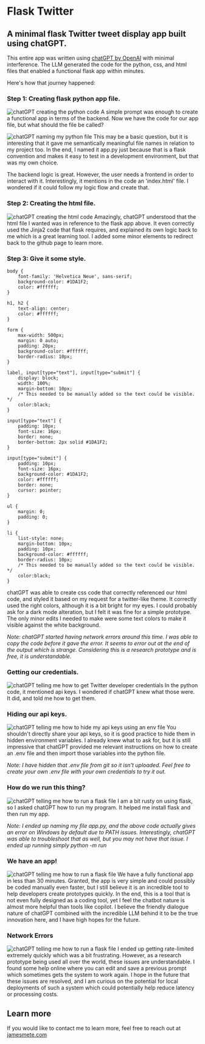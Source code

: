 # Flask Twitter
## A minimal flask Twitter tweet display app built using chatGPT.

This entire app was written using [chatGPT by OpenAI](https://openai.com/blog/chatgpt/) with minimal interference.
The LLM generated the code for the python, css, and html files that enabled a functional flask app within minutes. 

Here's how that journey happened:

### Step 1: Creating flask python app file.
![chatGPT creating the python code](https://raw.githubusercontent.com/Jmete/flask-twitter/main/chatgpt-pictures/create-py.PNG)
A simple prompt was enough to create a functional app in terms of the backend. Now we have the code for our app file, but what should the file be called?

![chatGPT naming my python file](https://raw.githubusercontent.com/Jmete/flask-twitter/main/chatgpt-pictures/filename-question.PNG)
This may be a basic question, but it is interesting that it gave me semantically meaningful file names in relation to my project too. In the end, I named it app.py just because that is a flask convention and makes it easy to test in a development environment, but that was my own choice.

The backend logic is great. However, the user needs a frontend in order to interact with it.
Interestingly, it mentions in the code an 'index.html' file. I wondered if it could follow my logic flow and create that.

### Step 2: Creating the html file.
![chatGPT creating the html code](https://raw.githubusercontent.com/Jmete/flask-twitter/main/chatgpt-pictures/create-html.PNG)
Amazingly, chatGPT understood that the html file I wanted was in reference to the flask app above. It even correctly used the Jinja2 code that flask requires, and explained its own logic back to me which is a great learning tool. I added some minor elements to redirect back to the github page to learn more.

### Step 3: Give it some style.
```
body {
    font-family: 'Helvetica Neue', sans-serif;
    background-color: #1DA1F2;
    color: #ffffff;
}

h1, h2 {
    text-align: center;
    color: #ffffff;
}

form {
    max-width: 500px;
    margin: 0 auto;
    padding: 20px;
    background-color: #ffffff;
    border-radius: 10px;
}

label, input[type="text"], input[type="submit"] {
    display: block;
    width: 100%;
    margin-bottom: 10px;
    /* This needed to be manually added so the text could be visible. */
    color:black;
}

input[type="text"] {
    padding: 10px;
    font-size: 16px;
    border: none;
    border-bottom: 2px solid #1DA1F2;
}

input[type="submit"] {
    padding: 10px;
    font-size: 16px;
    background-color: #1DA1F2;
    color: #ffffff;
    border: none;
    cursor: pointer;
}

ul {
    margin: 0;
    padding: 0;
}

li {
    list-style: none;
    margin-bottom: 10px;
    padding: 10px;
    background-color: #ffffff;
    border-radius: 10px;
    /* This needed to be manually added so the text could be visible. */
    color:black;
}
```

chatGPT was able to create css code that correctly referenced our html code, and styled it based on my request for a twitter-like theme. It correctly used the right colors, although it is a bit bright for my eyes. I could probably ask for a dark mode alteration, but I felt it was fine for a simple prototype. The only minor edits I needed to make were some text colors to make it visible against the white background.

*Note: chatGPT started having network errors around this time. I was able to copy the code before it gave the error. It seems to error out at the end of the output which is strange. Considering this is a research prototype and is free, it is understandable.*

### Getting our credentials.
![chatGPT telling me how to get Twitter developer credentials](https://raw.githubusercontent.com/Jmete/flask-twitter/main/chatgpt-pictures/find-twitter-credentials.PNG)
In the python code, it mentioned api keys. I wondered if chatGPT knew what those were. It did, and told me how to get them.

### Hiding our api keys.
![chatGPT telling me how to hide my api keys using an env file](https://raw.githubusercontent.com/Jmete/flask-twitter/main/chatgpt-pictures/env-api.PNG)
You shouldn't directly share your api keys, so it is good practice to hide them in hidden environment variables. I already knew what to ask for, but it is still impressive that chatGPT provided me relevant instructions on how to create an .env file and then import those variables into the python file.

*Note: I have hidden that .env file from git so it isn't uploaded. Feel free to create your own .env file with your own credentials to try it out.*

### How do we run this thing?
![chatGPT telling me how to run a flask file](https://raw.githubusercontent.com/Jmete/flask-twitter/main/chatgpt-pictures/how-to-run-flask.PNG)
I am a bit rusty on using flask, so I asked chatGPT how to run my program. It helped me install flask and then run my app. 

*Note: I ended up naming my file app.py, and the above code actually gives an error on Windows by default due to PATH issues. Interestingly, chatGPT was able to troubleshoot that as well, but you may not have that issue. I ended up running simply python -m run*

### We have an app!
![chatGPT telling me how to run a flask file](https://raw.githubusercontent.com/Jmete/flask-twitter/main/chatgpt-pictures/tweet-display-app.PNG)
We have a fully functional app in less than 30 minutes. Granted, the app is very simple and could possibly be coded manually even faster, but I still believe it is an incredible tool to help developers create prototypes quickly. In the end, this is a tool that is not even fully designed as a coding tool, yet I feel the chatbot nature is almost more helpful than tools like copilot. I believe the friendly dialogue nature of chatGPT combined with the incredible LLM behind it to be the true innovation here, and I have high hopes for the future.

### Network Errors
![chatGPT telling me how to run a flask file](https://raw.githubusercontent.com/Jmete/flask-twitter/main/chatgpt-pictures/network-error.PNG)
I ended up getting rate-limited extremely quickly which was a bit frustrating. However, as a research prototype being used all over the world, these issues are understandable. I found some help online where you can edit and save a previous prompt which sometimes gets the system to work again. I hope in the future that these issues are resolved, and I am curious on the potential for local deployments of such a system which could potentially help reduce latency or processing costs.

## Learn more
If you would like to contact me to learn more, feel free to reach out at [jamesmete.com](jamesmete.com)

